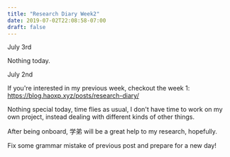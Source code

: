 ```yaml
---
title: "Research Diary Week2"
date: 2019-07-02T22:08:58-07:00
draft: false 
---
```


July 3rd

Nothing today.


July 2nd

If you're interested in my previous week, checkout the week 1: https://blog.haoxp.xyz/posts/research-diary/

Nothing special today, time flies as usual, I don't have time to work on my own project, instead dealing with different kinds of other things.

After being onboard, 学弟 will be a great help to my research, hopefully.

Fix some grammar mistake of previous post and prepare for a new day!



